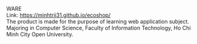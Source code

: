 WARE <br />
Link: https://minhtrii31.github.io/ecoshop/ <br />
The product is made for the purpose of learning web application subject. <br />
Majoring in Computer Science, Faculty of Information Technology, Ho Chi Minh City Open University.
